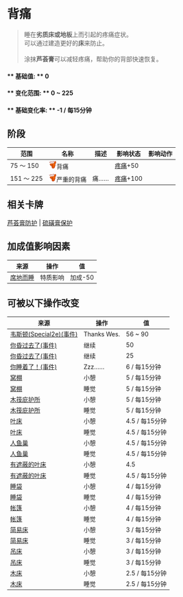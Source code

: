# 背痛  
> 睡在<b>劣质床或地板</b>上而引起的疼痛症状。<br>可以通过建造更好的<b>床</b>来防止。<br><br>涂抹<b>芦荟膏</b>可以减轻疼痛，帮助你的背部快速恢复。  
  
#### ** 基础值: ** 0   
#### ** 变化范围: ** 0 ~ 225  
#### ** 基础变化率: ** -1 / 每15分钟   
## 阶段  
范围  |  名称  |  描述  |  影响状态  |  影响动作  
----  |  ----  |  ----  |  ----  |  ----  
75 ～ 150  |  <img decoding="async" src="Sprite/Backpain.png" href="a.md" style="max-width:20px;max-height:20px;">背痛  |    |  [疼痛](Pain.md)+50  |    
151 ～ 225  |  <img decoding="async" src="Sprite/Backpain.png" href="a.md" style="max-width:20px;max-height:20px;">严重的背痛  |  痛……  |  [疼痛](Pain.md)+100  |    
## 相关卡牌  
[芦荟膏防护](AloeVeraGelProtection.md)  |  [硫磺膏保护](BrimstoneGelProtection.md)  
## 加成值影响因素  
来源  |  操作  |  值  
----  |  ----  |  ----  
[席地而睡](Pk_4_RoughSleeper.md)  |  特质影响  |  加成-50  
## 可被以下操作改变  
来源  |  操作  |  值  
----  |  ----  |  ----  
[韦斯顿(Special2e)(事件)](Event_WestonSpecial2e.md)  |  Thanks Wes.  |  56 ~ 90  
[你昏过去了(事件)](Event_FaintDizzy.md)  |  继续  |  50  
[你昏过去了(事件)](Event_FaintExhaustion.md)  |  继续  |  25  
[你睡着了！(事件)](Event_FallingAsleep.md)  |  Zzz……  |  6 / 每15分钟  
[窝棚](Shelter.md)  |  小憩  |  5 / 每15分钟  
[窝棚](Shelter.md)  |  睡觉  |  5 / 每15分钟  
[木筏庇护所](RaftShelter.md)  |  小憩  |  5 / 每15分钟  
[木筏庇护所](RaftShelter.md)  |  睡觉  |  5 / 每15分钟  
[叶床](LeafBed.md)  |  小憩  |  4.5 / 每15分钟  
[叶床](LeafBed.md)  |  睡觉  |  4.5 / 每15分钟  
[人鱼巢](MermaidNest.md)  |  小憩  |  4.5 / 每15分钟  
[人鱼巢](MermaidNest.md)  |  睡觉  |  4.5 / 每15分钟  
[有遮蔽的叶床](ShelteredLeafBed.md)  |  小憩  |  4.5  
[有遮蔽的叶床](ShelteredLeafBed.md)  |  睡觉  |  4.5 / 每15分钟  
[睡袋](BedRoll.md)  |  小憩  |  4 / 每15分钟  
[睡袋](BedRoll.md)  |  睡觉  |  4 / 每15分钟  
[帐篷](TentDeployed.md)  |  小憩  |  4 / 每15分钟  
[帐篷](TentDeployed.md)  |  睡觉  |  4 / 每15分钟  
[简易床](BedRustic.md)  |  小憩  |  3 / 每15分钟  
[简易床](BedRustic.md)  |  睡觉  |  3 / 每15分钟  
[吊床](Hammock.md)  |  小憩  |  3 / 每15分钟  
[吊床](Hammock.md)  |  睡觉  |  3 / 每15分钟  
[木床](BedWooden.md)  |  小憩  |  2.5 / 每15分钟  
[木床](BedWooden.md)  |  睡觉  |  2.5 / 每15分钟  


<script>document.title="背痛 - 卡牌生存百科 Card Survival Wiki";</script>
